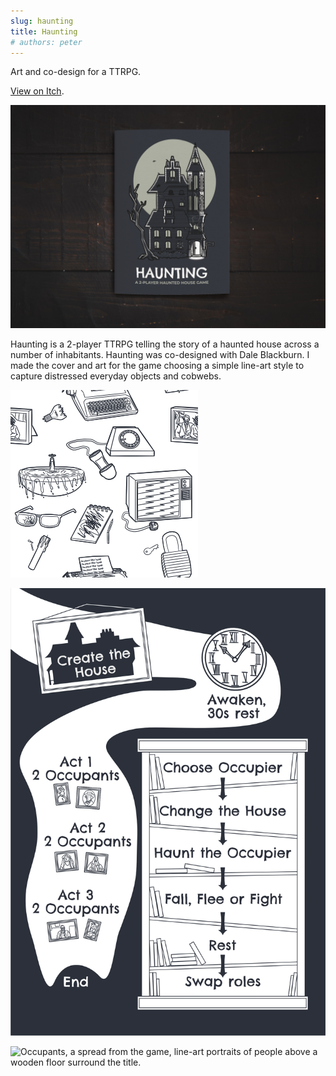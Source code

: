 ```yaml
---
slug: haunting
title: Haunting
# authors: peter
---
```


Art and co-design for a TTRPG.

[View on Itch](https://atlasarcane.itch.io/haunting).

![Haunting, the cover of a navy-blue zine with a drawing of a haunted house on the front.](./haunting-mockup-1-cover.jpg)

<!--truncate-->

Haunting is a 2-player TTRPG telling the story of a haunted house across a number of inhabitants. Haunting was co-designed with Dale Blackburn. I made the cover and art for the game choosing a simple line-art style to capture distressed everyday objects and cobwebs.

![Tiled drawings of everyday objects that are slighltly distressed e.g. a television showing static.](./haunting-background-tiled-art.png)

![A flowchart shows the gameplay loop of Haunting, from creating the house to living out the lives of the occupants.](./haunting-gameplay-loop.png)

![Occupants, a spread from the game, line-art portraits of people above a wooden floor surround the title.](./haunting-mockup-2-occupants.jpg)

